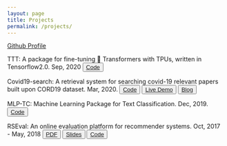 ```yaml
---
layout: page
title: Projects
permalink: /projects/
---
```

[Github Profile](https://github.com/wangcongcong123)


TTT: A package for fine-tuning 🤗 Transformers with TPUs, written in Tensorflow2.0. Sep, 2020 <button type="button" class="btn btn-primary btn-sm">[Code](https://github.com/wangcongcong123/ttt)</button>


Covid19-search: A retrieval system for searching covid-19 relevant papers built upon CORD19 dataset. Mar, 2020. <button type="button" class="btn btn-primary btn-sm">[Code](https://github.com/wangcongcong123/covidsearch)</button> <button type="button" class="btn btn-success btn-sm"><a href="https://www.thinkingso.cf/">Live Demo</a></button> <button type="button" class="btn btn-danger btn-sm">[Blog](https://wangcongcong123.github.io./CovidSearch/)</button>


MLP-TC: Machine Learning Package for Text Classification. Dec, 2019. <button type="button" class="btn btn-primary btn-sm">[Code](https://github.com/wangcongcong123/MLP-TC)</button>


RSEval: An online evaluation platform for recommender systems. Oct, 2017 - May, 2018
<button type="button" class="btn btn-success btn-sm">[PDF](/files/bechelor-thesis/report.pdf)</button>
<button type="button" class="btn btn-danger btn-sm">[Slides](https://drive.google.com/open?id=1SP8ZCKlPG-mji3RQ7T7RH3qEqGBFpQdH)</button>
<button type="button" class="btn btn-primary btn-sm">[Code](https://github.com/wangcongcong123/RSEval)</button>






<!-- ### More Information

More Information on project goes here

### Contact me

[wangcongcongcc@gmail.com](mailto:wangcongcongcc@gmail.com) -->